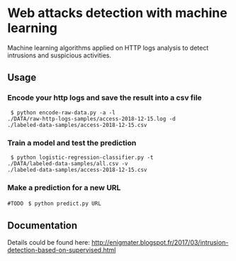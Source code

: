 # Web attacks detection with machine learning
Machine learning algorithms applied on HTTP logs analysis to detect intrusions and suspicious activities.

## Usage
### Encode your http logs and save the result into a csv file
<code> $ python encode-raw-data.py -a -l ./DATA/raw-http-logs-samples/access-2018-12-15.log -d ./labeled-data-samples/access-2018-12-15.csv</code>

### Train a model and test the prediction
<code> $ python logistic-regression-classifier.py -t ./DATA/labeled-data-samples/all.csv -v ./labeled-data-samples/access-2018-12-15.csv </code>

### Make a prediction for a new URL
<code>#TODO</code>
<code> $ python predict.py URL </code>

## Documentation
Details could be found here:
http://enigmater.blogspot.fr/2017/03/intrusion-detection-based-on-supervised.html
